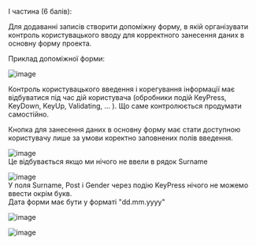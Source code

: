 I частина (6 балів):

Для додаванні записів створити допоміжну форму, в якій організувати контроль користувацького вводу для корректного занесення даних в основну форму проекта.

Приклад допоміжної форми:

![image](https://user-images.githubusercontent.com/88742233/171571561-e65e6c3a-dbaa-4fd2-8918-453242b65a1c.png)

Контроль користувацького введення і корегування інформації має відбуватися під час дій користувача (обробники подій КеуPress, KeyDown, KeyUp, Validating, ... ).  Що саме контролюється продумати самостійно.

Кнопка для занесення даних в основну форму має стати доступною користувачу лише за умови коректно заповнених полів введення.

![image](https://user-images.githubusercontent.com/88742233/171576819-d9d5026f-8b50-4cfb-bc9a-99885ef31dde.png) <br>
Це відбувається якщо ми нічого не ввели в рядок Surname

![image](https://user-images.githubusercontent.com/88742233/171571783-b723f55f-a70e-4050-8f13-81c48254fe95.png) <br>
У поля Surname, Post і Gender через подію KeyPress нічого не можемо ввести окрім букв. <br>
Дата форми має бути у форматі "dd.mm.yyyy"

![image](https://user-images.githubusercontent.com/88742233/171571854-573c2159-45fe-45a7-a5be-aafb3fb5b259.png)

![image](https://user-images.githubusercontent.com/88742233/171571896-3947141b-499e-4730-8827-64175749b868.png)
